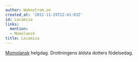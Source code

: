 ```yaml
---
author: Wahnstrom.se
created_at: '2011-11-29T22:41:03Z'
id: Locamisa
links:
  mention:
  - Momolansk
title: Locamisa
---
```


[Momolansk] helgdag. Drottningens äldsta dotters födelsedag.

  [Momolansk]: Momolansk
